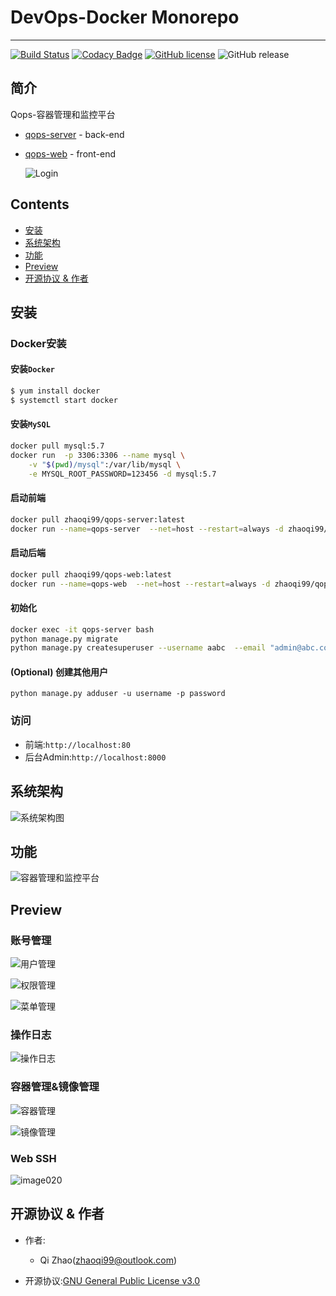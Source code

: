 # DevOps-Docker Monorepo

---

[![Build Status](https://www.travis-ci.com/ZhaoQi99/DevOps-Docker.svg?branch=master)](https://www.travis-ci.com/ZhaoQi99/DevOps-Docker)
[![Codacy Badge](https://app.codacy.com/project/badge/Grade/205371c640d54cab9b17738ff3b8299c)](https://www.codacy.com/gh/ZhaoQi99/DevOps-Docker/dashboard?utm_source=github.com&amp;utm_medium=referral&amp;utm_content=ZhaoQi99/DevOps-Docker&amp;utm_campaign=Badge_Grade)
[![GitHub license](https://img.shields.io/github/license/ZhaoQi99/DevOps-Docker)](https://github.com/ZhaoQi99/DevOps-Docker/blob/master/LICENSE)
![GitHub release](https://img.shields.io/github/v/release/ZhaoQi99/DevOps-Docker.svg?style=plastic)

## 简介

Qops-容器管理和监控平台

- [qops-server](./qops_server) - back-end

- [qops-web](./qops_web) - front-end

  ![Login](images/login.jpg)

## Contents

*   [安装](#install)
*   [系统架构](#system)
*   [功能](#fetures)
*   [Preview](#preview)
*   [开源协议 & 作者](#license)

## <a name="install"> 安装

### Docker安装

#### 安装`Docker`

```bash
$ yum install docker
$ systemctl start docker
```

#### 安装`MySQL`

```bash
docker pull mysql:5.7
docker run  -p 3306:3306 --name mysql \
	-v "$(pwd)/mysql":/var/lib/mysql \
	-e MYSQL_ROOT_PASSWORD=123456 -d mysql:5.7
```

#### 启动前端

```bash
docker pull zhaoqi99/qops-server:latest
docker run --name=qops-server  --net=host --restart=always -d zhaoqi99/qops-server:latest
```

#### 启动后端

```bash
docker pull zhaoqi99/qops-web:latest
docker run --name=qops-web  --net=host --restart=always -d zhaoqi99/qops-web:latest
```

#### 初始化

```bash
docker exec -it qops-server bash
python manage.py migrate
python manage.py createsuperuser --username aabc  --email "admin@abc.com" # 创建超级用户
```

#### (Optional) 创建其他用户

```
python manage.py adduser -u username -p password
```

### 访问

*   前端:`http://localhost:80`
*   后台Admin:`http://localhost:8000`

## <a name="system">系统架构

![系统架构图](./images/系统架构图.svg)

## <a name="fetures">功能

![容器管理和监控平台](./images/容器管理和监控平台.svg)

## <a name="preview"> Preview

### 账号管理

![用户管理](images/user.jpg)

![权限管理](images/permission.jpg)

![菜单管理](images/menu.png)

### 操作日志

![操作日志](images/log.png)

### 容器管理&镜像管理

![容器管理](images/container.png)

![镜像管理](images/image.png)

### Web SSH

![image020](images/ssh.png)

## <a name="license"> 开源协议 & 作者

- 作者:

  - Qi Zhao([zhaoqi99@outlook.com](mailto:zhaoqi99@outlook.com))

- 开源协议:[GNU General Public License v3.0](https://github.com/ZhaoQi99/DevOps-Docker/blob/master/LICENSE)
